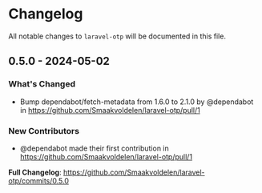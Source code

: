 # Changelog

All notable changes to `laravel-otp` will be documented in this file.

## 0.5.0 - 2024-05-02

### What's Changed

* Bump dependabot/fetch-metadata from 1.6.0 to 2.1.0 by @dependabot in https://github.com/Smaakvoldelen/laravel-otp/pull/1

### New Contributors

* @dependabot made their first contribution in https://github.com/Smaakvoldelen/laravel-otp/pull/1

**Full Changelog**: https://github.com/Smaakvoldelen/laravel-otp/commits/0.5.0
